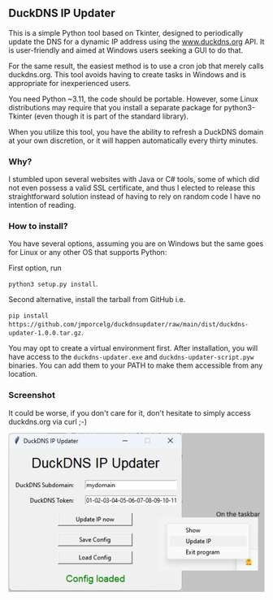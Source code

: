 ## DuckDNS IP Updater

This is a simple Python tool based on Tkinter, designed to periodically update the DNS for a dynamic IP address using the www.duckdns.org API. It is user-friendly and aimed at Windows users seeking a GUI to do that.

For the same result, the easiest method is to use a cron job that merely calls duckdns.org. This tool avoids having to create tasks in Windows and is appropriate for inexperienced users.

You need Python ~3.11, the code should be portable. However, some Linux distributions may require that you install a separate package for python3-Tkinter (even though it is part of the standard library).

When you utilize this tool, you have the ability to refresh a DuckDNS domain at your own discretion, or it will happen automatically every thirty minutes.

### Why?

I stumbled upon several websites with Java or C# tools, some of which did not even possess a valid SSL certificate, and thus I elected to release this straightforward solution instead of having to rely on random code I have no intention of reading.

### How to install?

You have several options, assuming you are on Windows but the same goes for Linux or any other OS that supports Python:

First option, run

`python3 setup.py install`.

Second alternative, install the tarball from GitHub i.e.

 `pip install https://github.com/jmporcelg/duckdnsupdater/raw/main/dist/duckdns-updater-1.0.0.tar.gz`.

You may opt to create a virtual environment first. After installation, you will have access to the `duckdns-updater.exe` and `duckdns-updater-script.pyw` binaries. You can add them to your PATH to make them accessible from any location.

### Screenshot

It could be worse, if you don't care for it, don't hesitate to simply access duckdns.org via curl ;-)

![Screenshot](/duckdnsupdater_example.png?raw=true "Screenshot")